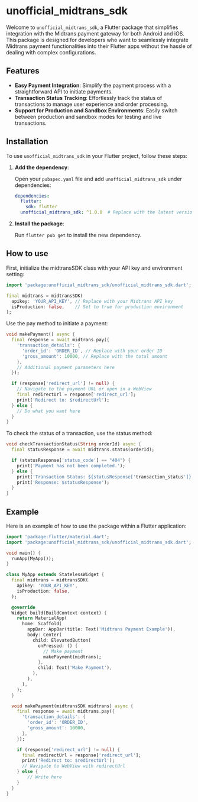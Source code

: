 # unofficial_midtrans_sdk

Welcome to `unofficial_midtrans_sdk`, a Flutter package that simplifies integration with the Midtrans payment gateway for both Android and iOS. This package is designed for developers who want to seamlessly integrate Midtrans payment functionalities into their Flutter apps without the hassle of dealing with complex configurations.

## Features

- **Easy Payment Integration**: Simplify the payment process with a straightforward API to initiate payments.
- **Transaction Status Tracking**: Effortlessly track the status of transactions to manage user experience and order processing.
- **Support for Production and Sandbox Environments**: Easily switch between production and sandbox modes for testing and live transactions.

## Installation

To use `unofficial_midtrans_sdk` in your Flutter project, follow these steps:

1. **Add the dependency**:
   
   Open your `pubspec.yaml` file and add `unofficial_midtrans_sdk` under dependencies:

   ```yaml
   dependencies:
     flutter:
       sdk: flutter
     unofficial_midtrans_sdk: ^1.0.0  # Replace with the latest version

    ```

2. **Install the package**:

    Run `flutter pub get` to install the new dependency.

## How to use

First, initialize the midtransSDK class with your API key and environment setting:

```dart
import 'package:unofficial_midtrans_sdk/unofficial_midtrans_sdk.dart';

final midtrans = midtransSDK(
  apikey: 'YOUR_API_KEY', // Replace with your Midtrans API key
  isProduction: false,    // Set to true for production environment
);
```


Use the pay method to initiate a payment:

```dart
void makePayment() async {
  final response = await midtrans.pay({
    'transaction_details': {
      'order_id': 'ORDER_ID', // Replace with your order ID
      'gross_amount': 10000, // Replace with the total amount
    },
    // Additional payment parameters here
  });

  if (response['redirect_url'] != null) {
    // Navigate to the payment URL or open in a WebView
    final redirectUrl = response['redirect_url'];
    print('Redirect to: $redirectUrl');
  } else {
    // Do what you want here
  }
}
```

To check the status of a transaction, use the status method:

```dart
void checkTransactionStatus(String orderId) async {
  final statusResponse = await midtrans.status(orderId);

  if (statusResponse['status_code'] == "404") {
    print('Payment has not been completed.');
  } else {
    print('Transaction Status: ${statusResponse['transaction_status']}');
    print('Response: $statusResponse');
  }
}
```

## Example

Here is an example of how to use the package within a Flutter application:

```dart
import 'package:flutter/material.dart';
import 'package:unofficial_midtrans_sdk/unofficial_midtrans_sdk.dart';

void main() {
  runApp(MyApp());
}

class MyApp extends StatelessWidget {
  final midtrans = midtransSDK(
    apikey: 'YOUR_API_KEY',
    isProduction: false,
  );

  @override
  Widget build(BuildContext context) {
    return MaterialApp(
      home: Scaffold(
        appBar: AppBar(title: Text('Midtrans Payment Example')),
        body: Center(
          child: ElevatedButton(
            onPressed: () {
              // Make payment
              makePayment(midtrans);
            },
            child: Text('Make Payment'),
          ),
        ),
      ),
    );
  }

  void makePayment(midtransSDK midtrans) async {
    final response = await midtrans.pay({
      'transaction_details': {
        'order_id': 'ORDER_ID',
        'gross_amount': 10000,
      },
    });

    if (response['redirect_url'] != null) {
      final redirectUrl = response['redirect_url'];
      print('Redirect to: $redirectUrl');
      // Navigate to WebView with redirectUrl
    } else {
        // Write here
    }
  }
}

```
